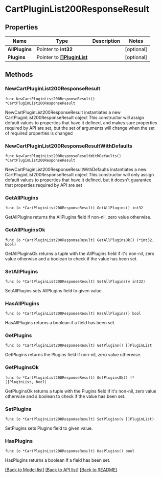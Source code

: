 # CartPluginList200ResponseResult

## Properties

Name | Type | Description | Notes
------------ | ------------- | ------------- | -------------
**AllPlugins** | Pointer to **int32** |  | [optional] 
**Plugins** | Pointer to [**[]PluginList**](PluginList.md) |  | [optional] 

## Methods

### NewCartPluginList200ResponseResult

`func NewCartPluginList200ResponseResult() *CartPluginList200ResponseResult`

NewCartPluginList200ResponseResult instantiates a new CartPluginList200ResponseResult object
This constructor will assign default values to properties that have it defined,
and makes sure properties required by API are set, but the set of arguments
will change when the set of required properties is changed

### NewCartPluginList200ResponseResultWithDefaults

`func NewCartPluginList200ResponseResultWithDefaults() *CartPluginList200ResponseResult`

NewCartPluginList200ResponseResultWithDefaults instantiates a new CartPluginList200ResponseResult object
This constructor will only assign default values to properties that have it defined,
but it doesn't guarantee that properties required by API are set

### GetAllPlugins

`func (o *CartPluginList200ResponseResult) GetAllPlugins() int32`

GetAllPlugins returns the AllPlugins field if non-nil, zero value otherwise.

### GetAllPluginsOk

`func (o *CartPluginList200ResponseResult) GetAllPluginsOk() (*int32, bool)`

GetAllPluginsOk returns a tuple with the AllPlugins field if it's non-nil, zero value otherwise
and a boolean to check if the value has been set.

### SetAllPlugins

`func (o *CartPluginList200ResponseResult) SetAllPlugins(v int32)`

SetAllPlugins sets AllPlugins field to given value.

### HasAllPlugins

`func (o *CartPluginList200ResponseResult) HasAllPlugins() bool`

HasAllPlugins returns a boolean if a field has been set.

### GetPlugins

`func (o *CartPluginList200ResponseResult) GetPlugins() []PluginList`

GetPlugins returns the Plugins field if non-nil, zero value otherwise.

### GetPluginsOk

`func (o *CartPluginList200ResponseResult) GetPluginsOk() (*[]PluginList, bool)`

GetPluginsOk returns a tuple with the Plugins field if it's non-nil, zero value otherwise
and a boolean to check if the value has been set.

### SetPlugins

`func (o *CartPluginList200ResponseResult) SetPlugins(v []PluginList)`

SetPlugins sets Plugins field to given value.

### HasPlugins

`func (o *CartPluginList200ResponseResult) HasPlugins() bool`

HasPlugins returns a boolean if a field has been set.


[[Back to Model list]](../README.md#documentation-for-models) [[Back to API list]](../README.md#documentation-for-api-endpoints) [[Back to README]](../README.md)


